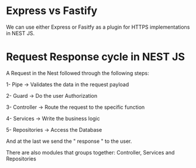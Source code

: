 # Express vs Fastify

We can use either Express or Fasitfy as a plugin for HTTPS implementations in NEST JS.


# Request Response cycle in NEST JS

A Request in the Nest followed through the following steps:

1- Pipe -> Validates the data in the request payload

2- Guard -> Do the user Authorization

3- Controller -> Route the request to the specific function

4- Services -> Write the business logic

5- Repositories -> Access the Database

And at the last we send the " response  " to the user.

There are also modules that groups together:
Controller, Services and Repositories 

